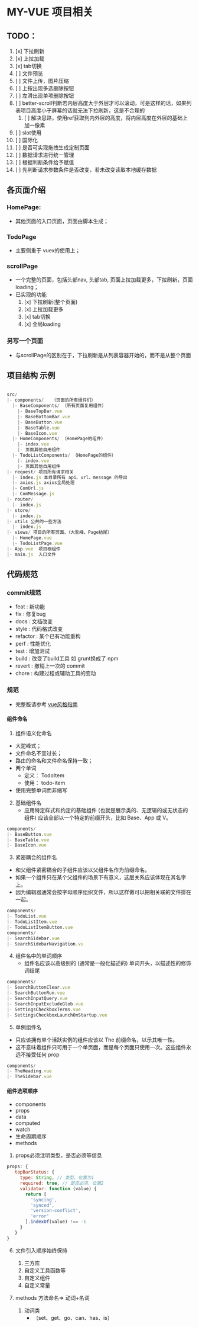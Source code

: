 # MY-VUE 项目相关

## TODO：

1. [x] 下拉刷新
2. [x] 上拉加载
3. [x] tab切换
4. [ ] 文件预览
5. [ ] 文件上传，图片压缩
6. [ ] 上按出现多选删除按钮
7. [ ] 左滑出现单项删除按钮
8. [ ] better-scroll判断若内层高度大于外层才可以滚动，可是这样的话，如果列表项目高度小于屏幕的话就无法下拉刷新，这是不合理的
   1. [ ] 解决思路，使用ref获取到内外层的高度，将内层高度在外层的基础上加一像素
9. [ ] slot使用
10. [ ] 国际化
11. [ ] 是否可实现拖拽生成定制页面
12. [ ] 数据请求进行统一管理
   1. [ ] 根据判断条件给予赋值
   2. [ ] 先判断请求参数条件是否改变，若未改变读取本地缓存数据


## 各页面介绍

### HomePage: 

- 其他页面的入口页面，页面由脚本生成；

### TodoPage

- 主要侧重于 vuex的使用上；

### scrollPage

- 一个完整的页面，包括头部nav, 头部tab, 页面上拉加载更多，下拉刷新，页面loading；
- 已实现的功能
  1. [x] 下拉刷新(整个页面)
  2. [x] 上拉加载更多
  3. [x] tab切换
  4. [x] 全局loading


### 另写一个页面
- 与scrollPage的区别在于，下拉刷新是从列表容器开始的，而不是从整个页面


## 项目结构 示例

```javascript

src/
|- components/   （页面的所有组件们）
  |- BaseComponents/ （所有页面复用组件）
    |- BaseTopBar.vue
    |- BaseBottomBar.vue
    |- BaseButton.vue
    |- BaseTable.vue
    |- BaseIcon.vue
  |- HomeComponents/ （HomePage的组件）
    |- index.vue
    |- 页面其他自用组件
  |- TodoListComponents/ （HomePage的组件）
    |- index.vue
    |- 页面其他自用组件
|- request/ 项目所有请求相关
  |- index.js 本目录所有 api、url、message 的导出
  |- axios.js axios全局处理
  |- ComUrl.js
  |- ComMessage.js
|- router/
  |- index.js 
|- store/
  |- index.js
|- utils 公共的一些方法
  |- index.js
|- views/ 项目的所有页面，（大驼峰，Page结尾）
  |- HomePage.vue
  |- TodoListPage.vue
|- App.vue  项目根组件
|- main.js  入口文件


``` 



## 代码规范

### commit规范

- feat : 新功能
- fix : 修复bug
- docs : 文档改变
- style : 代码格式改变
- refactor : 某个已有功能重构
- perf : 性能优化
- test : 增加测试
- build : 改变了build工具 如 grunt换成了 npm
- revert : 撤销上一次的 commit
- chore : 构建过程或辅助工具的变动


### 规范

- 完整版请参考 [vue风格指南](https://cn.vuejs.org/v2/style-guide/)

#### 组件命名
1. 组件语义化命名
  - 大驼峰式；
  - 文件命名不宜过长；
  - 路由的命名和文件命名保持一致；
  - 两个单词
    - 定义： TodoItem
    - 使用： todo-item
  - 使用完整单词而非缩写

2. 基础组件名
   - 应用特定样式和约定的基础组件 (也就是展示类的、无逻辑的或无状态的组件) 应该全部以一个特定的前缀开头，比如 Base、App 或 V。
   
```javascript
components/
|- BaseButton.vue
|- BaseTable.vue
|- BaseIcon.vue
``` 

3. 紧密耦合的组件名
  - 和父组件紧密耦合的子组件应该以父组件名作为前缀命名。
  - 如果一个组件只在某个父组件的场景下有意义，这层关系应该体现在其名字上。
  - 因为编辑器通常会按字母顺序组织文件，所以这样做可以把相关联的文件排在一起。

```javascript
components/
|- TodoList.vue
|- TodoListItem.vue
|- TodoListItemButton.vue
components/
|- SearchSidebar.vue
|- SearchSidebarNavigation.vu
```

4. 组件名中的单词顺序
   - 组件名应该以高级别的 (通常是一般化描述的) 单词开头，以描述性的修饰词结尾
  
```javascript
components/
|- SearchButtonClear.vue
|- SearchButtonRun.vue
|- SearchInputQuery.vue
|- SearchInputExcludeGlob.vue
|- SettingsCheckboxTerms.vue
|- SettingsCheckboxLaunchOnStartup.vue
```
5. 单例组件名
  - 只应该拥有单个活跃实例的组件应该以 The 前缀命名，以示其唯一性。
  - 这不意味着组件只可用于一个单页面，而是每个页面只使用一次。这些组件永远不接受任何 prop

```javascript
components/
|- TheHeading.vue
|- TheSidebar.vue
```


#### 组件选项顺序
  - components
  - props
  - data
  - computed
  - watch
  - 生命周期顺序
  - methods


1. props必须注明类型，是否必须等信息
   
  ```javascript
  props: {
     topBarStatus: { 
       type: String, // 类型，位置为1
       required: true, // 是否必须，位置2
       validator: function (value) {
         return [
           'syncing',
           'synced',
           'version-conflict',
           'error'
         ].indexOf(value) !== -1
       }
     }
  }
  ```

6. 文件引入顺序始终保持
   1. 三方库
   2. 自定义工具函数等
   3. 自定义组件
   4. 自定义常量

7. methods 方法命名=> 动词+名词
   1. 动词类
      - （set、get、go、can、has、is）

